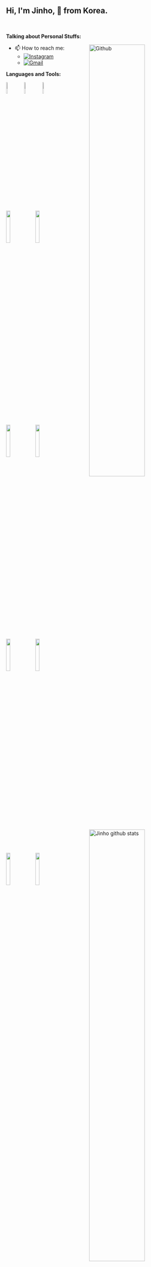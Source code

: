 <!-- Your title -->
## Hi, I'm Jinho, 🚀 from Korea.

<!-- Your badges
You can use the website to generate badges: https://shields.io/
-->

&nbsp;

<!-- Talking about you -->
**Talking about Personal Stuffs:**

<!-- Any image aligned to the right. Beware the width -->
<img width="55%" align="right" alt="Github" src="https://raw.githubusercontent.com/onimur/.github/master/.resources/git-header.svg" /> 

- 📫 How to reach me:
    - [![Instagram](https://img.shields.io/badge/Instagram-%23E4405F.svg)](https://www.instagram.com/oxqnd_)
    - [![Gmail](https://img.shields.io/badge/-Gmail-c14438?style=flat&logo=Gmail&logoColor=white)](mailto:orangemush777@gmail.com)

**Languages and Tools:** 

<!-- Your github readme stats
You can use this api: https://github.com/anuraghazra/github-readme-stats
-->
<p>
  <a href="https://github.com/oxqnd">
    <img width="55%" align="right" alt="Jinho github stats" src="https://github-readme-stats.vercel.app/api?username=oxqnd&show_icons=true&hide_border=true" />
  </a>

  <!-- Your languages and tools. Be careful with the alignment. 
  You can use this sites to get logos: https://www.vectorlogo.zone or https://simpleicons.org/
  -->
  <code><img width="9%" src="https://cdn.worldvectorlogo.com/logos/c-1.svg"></code>
  <code><img width="9%" src="https://cdn.worldvectorlogo.com/logos/c.svg"></code>
  <code><img width="9%" src="https://cdn.worldvectorlogo.com/logos/c--4.svg"></code>
  <br />
  <code><img width="15%" src="https://www.vectorlogo.zone/logos/python/python-ar21.svg"></code>
  <code><img width="15%" src="https://www.vectorlogo.zone/logos/pytorch/pytorch-ar21.svg"></code>
  <br />
  <code><img width="15%" src="https://www.vectorlogo.zone/logos/rust-lang/rust-lang-ar21.svg"></code>
  <code><img width="15%" src="https://www.vectorlogo.zone/logos/flutterio/flutterio-ar21.svg"></code>
  <br />
  <code><img width="15%" src="https://www.vectorlogo.zone/logos/dartlang/dartlang-ar21.svg"></code>
  <code><img width="15%" src="https://www.vectorlogo.zone/logos/golang/golang-ar21.svg"></code>
  <br />
  <code><img width="15%" src="https://www.vectorlogo.zone/logos/mysql/mysql-ar21.svg"></code>
  <code><img width="15%" src="https://www.vectorlogo.zone/logos/mariadb/mariadb-ar21.svg"></code>
  <br />
</p>
